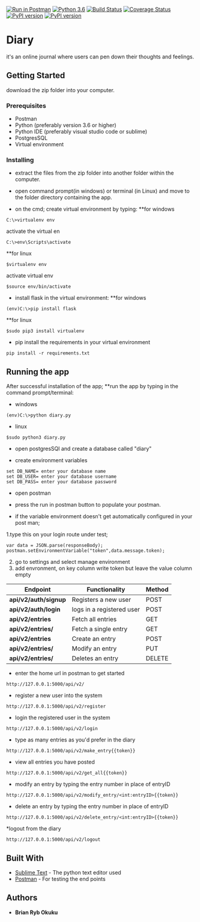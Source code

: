 [![Run in Postman](https://run.pstmn.io/button.svg)](https://app.getpostman.com/run-collection/e5f2eaa54ac38fce7214)
[![Python 3.6](https://img.shields.io/badge/python-3.6-blue.svg)](https://www.python.org/downloads/release/python-360/)
[![Build Status](https://travis-ci.org/C3real-kill3r/Diary.svg?branch=challenge3)](https://travis-ci.org/C3real-kill3r/Diary)
[![Coverage Status](https://coveralls.io/repos/github/C3real-kill3r/Diary/badge.svg?branch=challenge3)](https://coveralls.io/github/C3real-kill3r/Diary?branch=challenge3)
[![PyPI version](https://badge.fury.io/py/postman.svg)](https://badge.fury.io/py/postman)
[![PyPI version](https://badge.fury.io/py/sublime.svg)](https://badge.fury.io/py/sublime)

# Diary

it's an online journal where users can pen down their thoughts and feelings.
## Getting Started

download the zip folder into your computer.

### Prerequisites

* Postman
* Python (preferably version 3.6 or higher)
* Python IDE (preferably visual studio code or sublime)
* PostgresSQL
* Virtual environment

### Installing
* extract the files from the zip folder into another folder within the computer.

* open command prompt(in windows) or terminal (in Linux) and move to the folder directory containing the app.
* on the cmd; create virtual environment by typing:
**for windows
```
C:\>virtualenv env
```
activate the virtual en 
```
C:\>env\Scripts\activate
```

**for linux
```
$virtualenv env
```
activate virtual env
```
$source env/bin/activate
```
* install flask in the virtual environment:
**for windows
```
(env)C:\>pip install flask
```
**for linux
```
$sudo pip3 install virtualenv
```
* pip install the requirements in your virtual environment
```
pip install -r requirements.txt
```
## Running the app

After successful installation of the app;
**run the app by typing in the command prompt/terminal:
* windows
```
(env)C:\>python diary.py 
```
* linux
```
$sudo python3 diary.py
```
* open postgresSQl and create a database called "diary"

* create environment variables

```
set DB_NAME= enter your database name
set DB_USER= enter your database username
set DB_PASS= enter your database password
```
* open postman

* press the run in postman button to populate your postman.

* if the variable environment doesn't get automatically configured in your post man;

1.type this on your login route under test;
```
var data = JSON.parse(responseBody);
postman.setEnvironmentVariable("token",data.message.token);
```
2. go to settings and select manage environment
3. add envronment, on key column write token but leave the value column empty


| Endpoint | **Functionality** | **Method** |
| ------ | ------ |------ |
| **api/v2/auth/signup** | Registers a new user |POST |
| **api/v2/auth/login** | logs in a registered user |POST |
| **api/v2/entries** | Fetch all entries |GET |
| **api/v2/entries/<entryId>** | Fetch a single entry |GET |
|**api/v2/entries**| Create an entry |POST |
| **api/v2/entries/<entryId>** | Modify an entry |PUT |
| **api/v2/entries/<entryId>** | Deletes an entry |DELETE |

* enter the home url in postman to get started
```
http://127.0.0.1:5000/api/v2/
```
* register a new user into the system
```
http://127.0.0.1:5000/api/v2/register
```
* login the registered user in the system
```
http://127.0.0.1:5000/api/v2/login
```
* type as many entries as you'd prefer in the diary
```
http://127.0.0.1:5000/api/v2/make_entry{{token}}
```
* view all entries you have posted
```
http://127.0.0.1:5000/api/v2/get_all{{token}}
```
* modify an entry by typing the entry number in place of entryID
```
http://127.0.0.1:5000/api/v2/modify_entry/<int:entryID>{{token}}
```
* delete an entry by typing the entry number in place of entryID
```
http://127.0.0.1:5000/api/v2/delete_entry/<int:entryID>{{token}}
```
*logout from the diary
```
http://127.0.0.1:5000/api/v2/logout
```


## Built With

* [Sublime Text](http://www.sublimetext.com/) - The python text editor used
* [Postman](https://www.getpostman.com/) - For testing the end points

## Authors

* **Brian Ryb Okuku** 

